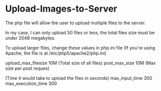 # Upload-Images-to-Server 
The php file will allow the user to upload multiple files to the server.

In my case, I can only upload 50 files or less, the total files size must be under 2048 megabytes.

To upload larger files, change these values in php.ini file (If you're using Apache, the file is at /etc/php5/apache2/php.ini)

upload_max_filesize 10M (Total size of all files)
post_max_size 10M (Max size per post reques)

(Time it would take to upload the files in seconds)
max_input_time 300
max_execution_time 300
